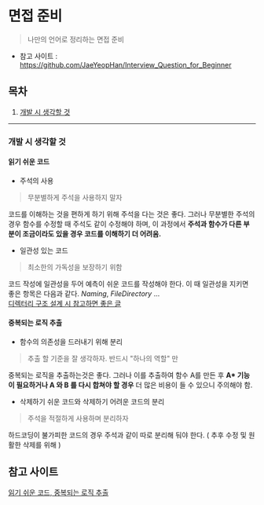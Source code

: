 # 면접 준비
> 나만의 언어로 정리하는 면접 준비  

- 참고 사이트 : https://github.com/JaeYeopHan/Interview_Question_for_Beginner

## 목차
1. [개발 시 생각할 것](###개발상식)

---
### 개발 시 생각할 것
#### 읽기 쉬운 코드
- 주석의 사용    
> 무분별하게 주석을 사용하지 말자  

코드를 이해하는 것을 편하게 하기 위해 주석을 다는 것은 좋다. 그러나 무분별한 주석의 경우 함수를 수정할 때 주석도 같이 수정해야 하며, 이 과정에서 **주석과 함수가 다른 부분이 조금이라도 있을 경우 코드를 이해하기 더 어려움.**  

- 일관성 있는 코드
> 최소한의 가독성을 보장하기 위함  

코드 작성에 일관성을 두어 예측이 쉬운 코드를 작성해야 한다. 이 때 일관성을 지키면 좋은 항목은 다음과 같다. _Naming_, _FileDirectory_ ...  
[디렉터리 구조 설계 시 참고하면 좋은 글](https://ahnheejong.name/articles/package-structure-with-the-principal-of-locality-in-mind/)

#### 중복되는 로직 추출  
- 함수의 의존성을 드러내기 위해 분리  
> 추출 할 기준을 잘 생각하자. 
> 반드시 "하나의 역할" 만  

중복되는 로직을 추출하는것은 좋다. 그러나 이를 추출하여 함수 A를 만든 후 **A\* 기능이 필요하거나 A 와 B 를 다시 합쳐야 할 경우** 더 많은 비용이 들 수 있으니 주의해야 함.

- 삭제하기 쉬운 코드와 삭제하기 어려운 코드의 분리  
> 주석을 적절하게 사용하며 분리하자   

하드코딩이 불가피한 코드의 경우 주석과 같이 따로 분리해 둬야 한다. ( 추후 수정 및 원활한 삭제를 위해 )

## 참고 사이트 
[읽기 쉬운 코드, 중복되는 로직 추출](https://jbee.io/etc/what-is-good-code/)
